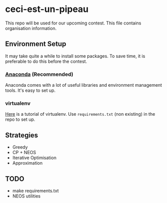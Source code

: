# ceci-est-un-pipeau

This repo will be used for our upcoming contest. This file contains organisation information.

## Environment Setup

It may take quite a while to install some packages. To save time, it is preferable to do this before the contest.

### [Anaconda](https://store.continuum.io/cshop/anaconda/) (Recommended)

Anaconda comes with a lot of useful libraries and environment management tools. It's easy to set up.

### virtualenv


[Here](http://www.jontourage.com/2011/02/09/virtualenv-pip-basics/) is a tutorial of virtualenv. Use ```requirements.txt``` (non existing) in the repo to set up.

## Strategies

- Greedy
- CP + NEOS
- Iterative Optimisation
- Approximation


## TODO
- make requirements.txt
- NEOS utilities




